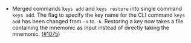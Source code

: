 - Merged commands `keys add` and `keys restore` into single command `keys add`. The flag to specify the key name for the CLI command `keys add` has been changed from `-n` to `-k`. Restoring a key now takes a file containing the mnemonic as input instead of directly taking the mnemonic. ([#1075](https://github.com/informalsystems/ibc-rs/issues/1075))